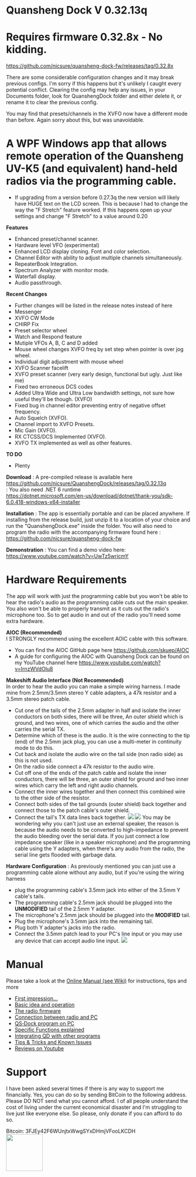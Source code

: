 # **Quansheng Dock** V 0.32.13q

# Requires firmware 0.32.8x - No kidding.
https://github.com/nicsure/quansheng-dock-fw/releases/tag/0.32.8x

  There are some considerable configuration changes and it may break previous configs. I'm sorry if this happens but it's unlikely I caught every potential conflict. Clearing the config may help any issues, in your Documents folder, look for QuanshengDock folder and either delete it, or rename it to clear the previous config.  
  
  You may find that presets/channels in the XVFO now have a different mode than before. Again sorry about this, but was unavoidable.




  
# A WPF Windows app that allows remote operation of the Quansheng UV-K5 (and equivalent) hand-held radios via the programming cable.
- If upgrading from a version before 0.27.3q the new version will likely have HUGE text on the LCD screen. This is because I had to change the way the "F Stretch" feature worked. If this happens open up your settings and change "F Stretch" to a value around 0.20

**Features**
- Enhanced preset/channel scanner.
- Hardware level VFO (experimental)
- Enhanced LCD display cloning. Font and color selection.
- Channel Editor with ability to adjust multiple channels simultaneously.
- RepeaterBook Integration.
- Spectrum Analyzer with monitor mode.
- Waterfall display.
- Audio passthrough.

**Recent Changes**
- Further changes will be listed in the release notes instead of here
- Messenger
- XVFO CW Mode
- CHIRP Fix
- Preset selector wheel
- Watch and Respond feature
- Mutiple VFOs A, B, C and D added
- Mouse wheel changes XVFO freq by set step when pointer is over jog wheel.
- Individual digit adjustment with mouse wheel
- XVFO Scanner facelift
- XVFO preset scanner (very early design, functional but ugly. Just like me)
- Fixed two erroneous DCS codes
- Added Ultra Wide and Ultra Low bandwidth settings, not sure how useful they'll be though. (XVFO)
- Fixed bug in channel editor preventing entry of negative offset frequency.
- Auto Squelch (XVFO).
- Channel import to XVFO Presets.
- Mic Gain (XVFO).
- RX CTCSS/DCS Implemented (XVFO).
- XVFO TX implemented as well as other features.

**TO DO**
- Plenty

**Download**
: A pre-compiled release is available here
https://github.com/nicsure/QuanshengDock/releases/tag/0.32.13q  
: You also need .NET 6 runtime  
https://dotnet.microsoft.com/en-us/download/dotnet/thank-you/sdk-6.0.418-windows-x64-installer


**Installation**
: The app is essentially portable and can be placed anywhere. If installing from the release build, just unzip it to a location of your choice and run the "QuanshengDock.exe" inside the folder.
You will also need to program the radio with the accompanying firmware found here : https://github.com/nicsure/quansheng-dock-fw


**Demonstration**
: You can find a demo video here: https://www.youtube.com/watch?v=UwTz5wricmY

# Hardware Requirements
The app will work with just the programming cable but you won't be able to hear the radio's audio as the programming cable cuts out the main speaker. You also won't be able to properly transmit as it cuts out the radio's microphone too. So to get audio in and out of the radio you'll need some extra hardware.  

**AIOC (Recommended)**  
I STRONGLY recommend using the excellent AOIC cable with this software.
- You can find the AIOC GitHub page here https://github.com/skuep/AIOC  
- A guide for configuring the AIOC with Quansheng Dock can be found on my YouTube channel here https://www.youtube.com/watch?v=IrnzWVdOlu8

**Makeshift Audio Interface (Not Recommended)**  
In order to hear the audio you can make a simple wiring harness. I made mine from 2.5mm/3.5mm stereo Y cable adapters, a 47k resistor and a 3.5mm stereo patch cable.
- Cut one of the tails of the 2.5mm adapter in half and isolate the inner conductors on both sides, there will be three, An outer shield which is ground, and two wires, one of which carries the audio and the other carries the serial TX.
- Determine which of these is the audio. It is the wire connecting to the tip (end) of the 2.5mm jack plug, you can use a multi-meter in continuity mode to do this.
- Cut back and isolate the audio wire on the tail side (non radio side) as this is not used.
- On the radio side connect a 47k resistor to the audio wire.
- Cut off one of the ends of the patch cable and isolate the inner conductors, there will be three, an outer shield for ground and two inner wires which carry the left and right audio channels.
- Connect the inner wires together and then connect this combined wire to the other side of the resistor.
- Connect both sides of the tail grounds (outer shield) back together and connect those to the patch cable's outer shield.
- Connect the tail's TX data lines back together.
![](./WiringMod2.png)
![](./WiringSchematic.png)
You may be wondering why you can't just use an external speaker, the reason is because the audio needs to be converted to high-impedance to prevent the audio bleeding over the serial data. If you just connect a low impedance speaker (like in a speaker microphone) and the programming cable using the Y adapters, when there's any audio from the radio, the serial line gets flooded with garbage data.


**Hardware Configuration**
: As previously mentioned you can just use a programming cable alone without any audio, but if you're using the wiring harness
- plug the programming cable's 3.5mm jack into either of the 3.5mm Y cable's tails.
- The programming cable's 2.5mm jack should be plugged into the **UNMODIFIED** tail of the 2.5mm Y adapter.
- The microphone's 2.5mm jack should be plugged into the **MODIFIED** tail.
- Plug the microphone's 3.5mm jack into the remaining tail.
- Plug both Y adapter's jacks into the radio.
- Connect the 3.5mm patch lead to your PC's line input or you may use any device that can accept audio line input.
![](./WiringOverview2.png)  

 
# **Manual**
Please take a look at the [Online Manual (see Wiki)](https://github.com/nicsure/QuanshengDock/wiki) for instructions, tips and more
* [First impression...](https://github.com/nicsure/QuanshengDock/wiki)
* [Basic idea and operation](https://github.com/nicsure/QuanshengDock/wiki/10-%E2%80%90-Basic-idea-and-operation)
* [The radio firmware](https://github.com/nicsure/QuanshengDock/wiki/20-%E2%80%90-The-radio-firmware)
* [Connection between radio and PC](https://github.com/nicsure/QuanshengDock/wiki/30-%E2%80%90-Connection-between-radio-and-PC)
* [QS‐Dock program on PC](https://github.com/nicsure/QuanshengDock/wiki/40-%E2%80%90-QS%E2%80%90Dock-program-on-PC)
* [Specific Functions explained](https://github.com/nicsure/QuanshengDock/wiki/50-%E2%80%90-Specific-Functions-explained)
* [Integrating QD with other programs](https://github.com/nicsure/QuanshengDock/wiki/60-%E2%80%90-Integrating-QD-with-other-programs)
* [Tips & Tricks and Known Issues](https://github.com/nicsure/QuanshengDock/wiki/70-%E2%80%90-Tips-&-Tricks-and-Known-Issues)
* [Reviews on Youtube](https://github.com/nicsure/QuanshengDock/wiki/80-%E2%80%90-Reviews-on-Youtube)


# **Support**  
I have been asked several times if there is any way to support me financially. Yes, you can do so by sending BitCoin to the following address.  
Please DO NOT send what you cannot afford. I of all people understand the cost of living under the current economical disaster and I'm struggling to live just like everyone else. So please, only donate if you can afford to do so.  
  
Bitcoin: 3FJEy42F6WUnjtxWwgSYxDHmjVFooLKCDH  
<img src='./btc qr.png' width='100' />
